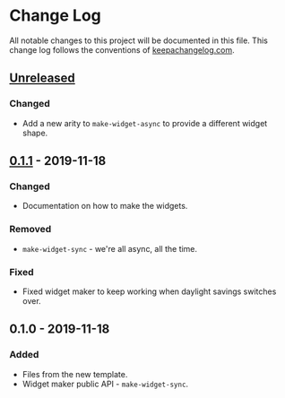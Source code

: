 # Change Log
All notable changes to this project will be documented in this file. This change log follows the conventions of [keepachangelog.com](http://keepachangelog.com/).

## [Unreleased]
### Changed
- Add a new arity to `make-widget-async` to provide a different widget shape.

## [0.1.1] - 2019-11-18
### Changed
- Documentation on how to make the widgets.

### Removed
- `make-widget-sync` - we're all async, all the time.

### Fixed
- Fixed widget maker to keep working when daylight savings switches over.

## 0.1.0 - 2019-11-18
### Added
- Files from the new template.
- Widget maker public API - `make-widget-sync`.

[Unreleased]: https://github.com/your-name/lein-git-inject/compare/0.1.1...HEAD
[0.1.1]: https://github.com/your-name/lein-git-inject/compare/0.1.0...0.1.1
